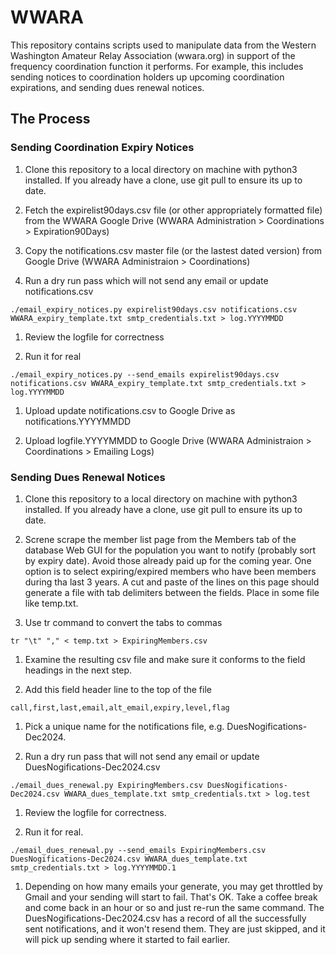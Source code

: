 # WWARA

This repository contains scripts used to manipulate data from
the Western Washington Amateur Relay Association (wwara.org)
in support of the frequency coordination function it performs.
For example, this includes sending notices to coordination holders
up upcoming coordination expirations, and sending dues renewal notices.

## The Process

### Sending Coordination Expiry Notices

1. Clone this repository to a local directory on machine with python3 installed. If you already have a clone, use git pull to ensure its up to date.

1. Fetch the expirelist90days.csv file (or other appropriately formatted file) from
   the WWARA Google Drive (WWARA Administration > Coordinations > Expiration90Days)

1. Copy the notifications.csv master file (or the lastest dated version) from Google
   Drive (WWARA Administraion > Coordinations)

1. Run a dry run pass which will not send any email or update notifications.csv
```
./email_expiry_notices.py expirelist90days.csv notifications.csv WWARA_expiry_template.txt smtp_credentials.txt > log.YYYYMMDD
```

1. Review the logfile for correctness

1. Run it for real
```
./email_expiry_notices.py --send_emails expirelist90days.csv notifications.csv WWARA_expiry_template.txt smtp_credentials.txt > log.YYYYMMDD
```

1. Upload update notifications.csv to Google Drive as notifications.YYYYMMDD

1. Upload logfile.YYYYMMDD to Google Drive (WWARA Administraion > Coordinations > Emailing Logs)

### Sending Dues Renewal Notices

1. Clone this repository to a local directory on machine with python3 installed. If you already have a clone, use git pull to ensure its up to date.

1. Screne scrape the member list page from the Members tab of the database Web GUI for the population you want to notify (probably sort by expiry date).
   Avoid those already paid up for the coming year.  One option is to select expiring/expired members who have been members during tha last 3 years.
   A cut and paste of the lines on this page should generate a file with tab delimiters between the fields.  Place in some file like temp.txt.

1. Use tr command to convert the tabs to commas
```
tr "\t" "," < temp.txt > ExpiringMembers.csv
```

1. Examine the resulting csv file and make sure it conforms to the field headings in the next step.

1. Add this field header line to the top of the file
```
call,first,last,email,alt_email,expiry,level,flag
```

1. Pick a unique name for the notifications file, e.g. DuesNogifications-Dec2024.

1. Run a dry run pass that will not send any email or update DuesNogifications-Dec2024.csv
```
./email_dues_renewal.py ExpiringMembers.csv DuesNogifications-Dec2024.csv WWARA_dues_template.txt smtp_credentials.txt > log.test
```

1. Review the logfile for correctness.

1. Run it for real.
```
./email_dues_renewal.py --send_emails ExpiringMembers.csv DuesNogifications-Dec2024.csv WWARA_dues_template.txt smtp_credentials.txt > log.YYYYMMDD.1
```

1. Depending on how many emails your generate, you may get throttled by Gmail and your sending will start to fail.  That's OK.  Take a coffee break
   and come back in an hour or so and just re-run the same command.  The DuesNogifications-Dec2024.csv has a record of all the successfully sent
   notifications, and it won't resend them.  They are just skipped, and it will pick up sending where it started to fail earlier.

